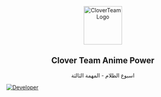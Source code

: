<p align="center">
    <img width="100px" src="https://c.top4top.io/p_268067dqq1.png" align="center" alt="CloverTeamLogo" />
    <h2 align="center">Clover Team Anime Power</h2>
    <p align="center">اسبوع الظلام - المهمة الثالثة</p>
    <a align="center" href="https://www.facebook.com/Clover.Anime.Power" target="_blank">
        <img src="https://img.shields.io/badge/Developer-1877f2?style=for-the-badge&logo=facebook&logoColor=white" alt="Developer" />
    </a>
</p>
